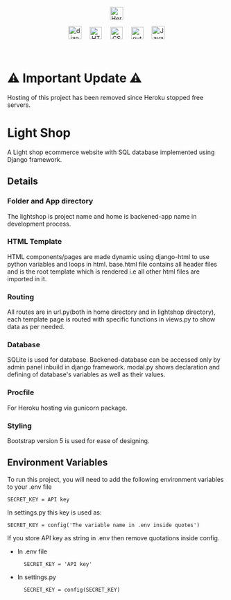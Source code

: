 <p align="center">
    <a href="https://www.heroku.com/"><img src="https://img.shields.io/badge/-Heroku Hosted-8C6DB1?style=flat&logo=heroku&logoColor=FFFFFF" alt="Heroku" height="30"></a>
</p>

<p align="center">
    <img src="https://img.shields.io/badge/-Django-1f6E16?style=flat&logo=django&logoColor=000000" alt="django" height="30">
    &nbsp; &nbsp; 
    <img src="https://img.shields.io/badge/-HTML5-E34F26?style=flat&logo=html5&logoColor=white" alt="HTML5" height="28">
    &nbsp; &nbsp; 
    <img src="https://img.shields.io/badge/-CSS3-1572B6?style=flat&logo=css3" alt="CSS" height="28">
    &nbsp; &nbsp; 
    <img src="https://img.shields.io/badge/-python-E9FA2f?style=flat&logo=python&logoColor=000000" alt="python" height="28">
    &nbsp; &nbsp; 
    <img src="https://img.shields.io/badge/-JavaScript-000000?style=flat&logo=javascript" alt="Javascript" height="30">
</p>
&nbsp; 

# :warning: Important Update :warning:
Hosting of this project has been removed since Heroku stopped free servers.

# Light Shop

A Light shop ecommerce website with SQL database implemented using Django framework.

## Details

### Folder and App directory
The lightshop is project name and home is backened-app name in development process.

### HTML Template
HTML components/pages are made dynamic using django-html to use python variables and loops in html.  base.html file contains all header files and is the root template which is rendered i.e all other html files are imported in it.

### Routing
All routes are in url.py(both in home directory and in lightshop directory), each template page is routed with specific functions in views.py to show data as per needed.

### Database
SQLite is used for database. Backened-database can be accessed only by admin panel inbuild in django framework. modal.py shows declaration and defining of database's variables as well as their values.

### Procfile
For Heroku hosting via gunicorn package.

### Styling
Bootstrap version 5 is used for ease of designing.

## Environment Variables

To run this project, you will need to add the following environment variables to your .env file

    SECRET_KEY = API key

In settings.py this key is used as:

    SECRET_KEY = config('The variable name in .env inside quotes')

If you store API key as string in .env then remove quotations inside config.
- In .env file
        
        SECRET_KEY = 'API key'
    
- In settings.py

        SECRET_KEY = config(SECRET_KEY)
